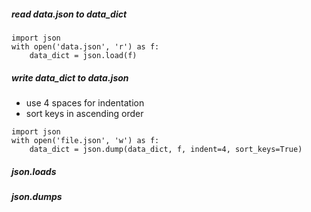 ##### read data.json to data_dict
```
import json
with open('data.json', 'r') as f:
    data_dict = json.load(f)

```

##### write data_dict to data.json
- use 4 spaces for indentation
- sort keys in ascending order
```
import json
with open('file.json', 'w') as f:
    data_dict = json.dump(data_dict, f, indent=4, sort_keys=True)

```

##### json.loads
##### json.dumps
